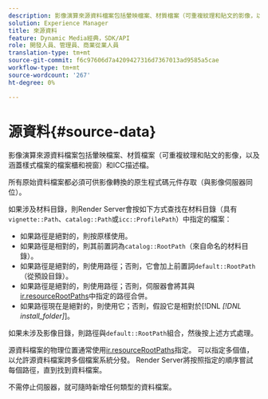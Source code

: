 ```yaml
---
description: 影像演算來源資料檔案包括暈映檔案、材質檔案（可重複紋理和貼文的影像，以及涵蓋樣式檔案的檔案櫃和視窗）和ICC描述檔。
solution: Experience Manager
title: 來源資料
feature: Dynamic Media經典，SDK/API
role: 開發人員、管理員、商業從業人員
translation-type: tm+mt
source-git-commit: f6c97606d7a4209427316d7367013ad9585a5cae
workflow-type: tm+mt
source-wordcount: '267'
ht-degree: 0%

---
```



# 源資料{#source-data}

影像演算來源資料檔案包括暈映檔案、材質檔案（可重複紋理和貼文的影像，以及涵蓋樣式檔案的檔案櫃和視窗）和ICC描述檔。

所有原始資料檔案都必須可供影像轉換的原生程式碼元件存取（與影像伺服器同位）。

如果涉及材料目錄，則Render Server會按如下方式查找在材料目錄（具有`vignette::Path`、`catalog::Path`或`icc::ProfilePath`）中指定的檔案：

* 如果路徑是絕對的，則按原樣使用。
* 如果路徑是相對的，則其前置詞為`catalog::RootPath`（來自命名的材料目錄）。
* 如果路徑是絕對的，則使用路徑；否則，它會加上前置詞`default::RootPath`（從預設目錄）。
* 如果路徑是絕對的，則使用路徑；否則，伺服器會將其與[ir.resourceRootPaths](../../../../../../ir-api/server-admin/image-rendering-api-ref/c-ir-server-administration/c-ir-configuration-settings-reference/c-ir-resource-root-folders.md#concept-39a34d2239934079bb396e1bf568a9c2)中指定的路徑合併。
* 如果路徑現在是絕對的，則使用它；否則，假設它是相對於[!DNL *[!DNL install_folder]*]。

如果未涉及影像目錄，則路徑與`default::RootPath`組合，然後按上述方式處理。

源資料檔案的物理位置通常使用[ir.resourceRootPaths](../../../../../../ir-api/server-admin/image-rendering-api-ref/c-ir-server-administration/c-ir-configuration-settings-reference/c-ir-resource-root-folders.md#concept-39a34d2239934079bb396e1bf568a9c2)指定。 可以指定多個值，以允許源資料檔案跨多個檔案系統分發。 Render Server將按照指定的順序嘗試每個路徑，直到找到資料檔案。

不需停止伺服器，就可隨時新增任何類型的資料檔案。
